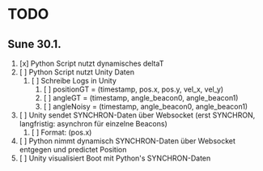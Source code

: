 # TODO

## Sune 30.1.

1. [x] Python Script nutzt dynamisches deltaT
2. [ ] Python Script nutzt Unity Daten
   1. [ ] Schreibe Logs in Unity
      1. [ ] positionGT = (timestamp, pos.x, pos.y, vel_x, vel_y)
      2. [ ] angleGT = (timestamp, angle_beacon0, angle_beacon1)
      3. [ ] angleNoisy = (timestamp, angle_beacon0, angle_beacon1)
3. [ ] Unity sendet SYNCHRON-Daten über Websocket (erst SYNCHRON, langfristig: asynchron für einzelne Beacons)
   1. [ ] Format: (pos.x)
4. [ ] Python nimmt dynamisch SYNCHRON-Daten über Websocket entgegen und predictet Position
5. [ ] Unity visualisiert Boot mit Python's SYNCHRON-Daten
